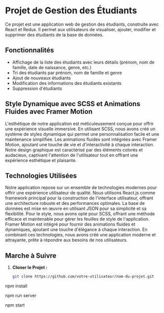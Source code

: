 # Projet de Gestion des Étudiants

Ce projet est une application web de gestion des étudiants, construite avec React et Redux. Il permet aux utilisateurs de visualiser, ajouter, modifier et supprimer des étudiants de la base de données.

## Fonctionnalités

- Affichage de la liste des étudiants avec leurs détails (prénom, nom de famille, date de naissance, genre, etc.)
- Tri des étudiants par prénom, nom de famille et genre
- Ajout de nouveaux étudiants
- Modification des informations des étudiants existants
- Suppression d'étudiants

## Style Dynamique avec SCSS et Animations Fluides avec Framer Motion

L'esthétique de notre application est méticuleusement conçue pour offrir une expérience visuelle immersive. En utilisant SCSS, nous avons créé un système de styles dynamique qui permet une personnalisation facile et une maintenance simplifiée. Les animations fluides sont intégrées avec Framer Motion, ajoutant une touche de vie et d'interactivité à chaque interaction. Notre design graphique est caractérisé par des éléments colorés et audacieux, captivant l'attention de l'utilisateur tout en offrant une expérience esthétique et plaisante.

## Technologies Utilisées

Notre application repose sur un ensemble de technologies modernes pour offrir une expérience utilisateur de qualité. Nous utilisons React.js comme framework principal pour la construction de l'interface utilisateur, offrant une architecture robuste et des performances optimales. La base de données est mise en œuvre en utilisant JSON pour sa simplicité et sa flexibilité. Pour le style, nous avons opté pour SCSS, offrant une méthode efficace et maintenable pour gérer les feuilles de style de l'application. Framer Motion est intégré pour fournir des animations fluides et dynamiques, ajoutant une touche d'élégance à chaque interaction. En combinant ces technologies, nous avons créé une application moderne et attrayante, prête à répondre aux besoins de nos utilisateurs.

## Marche à Suivre

1. **Cloner le Projet :**

   ```bash
   git clone https://github.com/votre-utilisateur/nom-du-projet.git
   ```

npm install

npm run server

npm start
